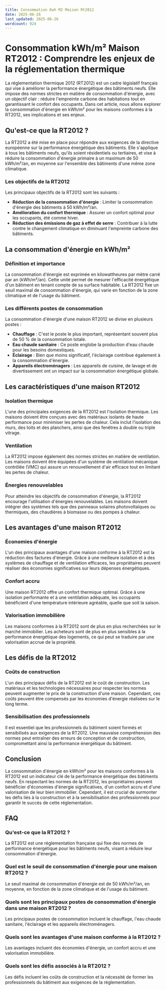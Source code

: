 ```yaml
---
title: Consommation Kwh M2 Maison Rt2012
date: 2025-06-26
last_updated: 2025-06-26
wordcount: 924
---
```


# Consommation kWh/m² Maison RT2012 : Comprendre les enjeux de la réglementation thermique

La réglementation thermique 2012 (RT2012) est un cadre législatif français qui vise à améliorer la performance énergétique des bâtiments neufs. Elle impose des normes strictes en matière de consommation d'énergie, avec un objectif clair : réduire l'empreinte carbone des habitations tout en garantissant le confort des occupants. Dans cet article, nous allons explorer la consommation d'énergie en kWh/m² pour les maisons conformes à la RT2012, ses implications et ses enjeux.

## Qu'est-ce que la RT2012 ?

La RT2012 a été mise en place pour répondre aux exigences de la directive européenne sur la performance énergétique des bâtiments. Elle s'applique à tous les bâtiments neufs, qu'ils soient résidentiels ou tertiaires, et vise à réduire la consommation d'énergie primaire à un maximum de 50 kWh/m²/an, en moyenne sur l'ensemble des bâtiments d'une même zone climatique.

### Les objectifs de la RT2012

Les principaux objectifs de la RT2012 sont les suivants :

- **Réduction de la consommation d'énergie** : Limiter la consommation d'énergie des bâtiments à 50 kWh/m²/an.
- **Amélioration du confort thermique** : Assurer un confort optimal pour les occupants, été comme hiver.
- **Réduction des émissions de gaz à effet de serre** : Contribuer à la lutte contre le changement climatique en diminuant l'empreinte carbone des bâtiments.

## La consommation d'énergie en kWh/m²

### Définition et importance

La consommation d'énergie est exprimée en kilowattheures par mètre carré par an (kWh/m²/an). Cette unité permet de mesurer l'efficacité énergétique d'un bâtiment en tenant compte de sa surface habitable. La RT2012 fixe un seuil maximal de consommation d'énergie, qui varie en fonction de la zone climatique et de l'usage du bâtiment.

### Les différents postes de consommation

La consommation d'énergie d'une maison RT2012 se divise en plusieurs postes :

- **Chauffage** : C'est le poste le plus important, représentant souvent plus de 50 % de la consommation totale.
- **Eau chaude sanitaire** : Ce poste englobe la production d'eau chaude pour les besoins domestiques.
- **Éclairage** : Bien que moins significatif, l'éclairage contribue également à la consommation d'énergie.
- **Appareils électroménagers** : Les appareils de cuisine, de lavage et de divertissement ont un impact sur la consommation énergétique globale.

## Les caractéristiques d'une maison RT2012

### Isolation thermique

L'une des principales exigences de la RT2012 est l'isolation thermique. Les maisons doivent être conçues avec des matériaux isolants de haute performance pour minimiser les pertes de chaleur. Cela inclut l'isolation des murs, des toits et des planchers, ainsi que des fenêtres à double ou triple vitrage.

### Ventilation

La RT2012 impose également des normes strictes en matière de ventilation. Les maisons doivent être équipées d'un système de ventilation mécanique contrôlée (VMC) qui assure un renouvellement d'air efficace tout en limitant les pertes de chaleur.

### Énergies renouvelables

Pour atteindre les objectifs de consommation d'énergie, la RT2012 encourage l'utilisation d'énergies renouvelables. Les maisons doivent intégrer des systèmes tels que des panneaux solaires photovoltaïques ou thermiques, des chaudières à biomasse ou des pompes à chaleur.

## Les avantages d'une maison RT2012

### Économies d'énergie

L'un des principaux avantages d'une maison conforme à la RT2012 est la réduction des factures d'énergie. Grâce à une meilleure isolation et à des systèmes de chauffage et de ventilation efficaces, les propriétaires peuvent réaliser des économies significatives sur leurs dépenses énergétiques.

### Confort accru

Une maison RT2012 offre un confort thermique optimal. Grâce à une isolation performante et à une ventilation adéquate, les occupants bénéficient d'une température intérieure agréable, quelle que soit la saison.

### Valorisation immobilière

Les maisons conformes à la RT2012 sont de plus en plus recherchées sur le marché immobilier. Les acheteurs sont de plus en plus sensibles à la performance énergétique des logements, ce qui peut se traduire par une valorisation accrue de la propriété.

## Les défis de la RT2012

### Coûts de construction

L'un des principaux défis de la RT2012 est le coût de construction. Les matériaux et les technologies nécessaires pour respecter les normes peuvent augmenter le prix de la construction d'une maison. Cependant, ces coûts peuvent être compensés par les économies d'énergie réalisées sur le long terme.

### Sensibilisation des professionnels

Il est essentiel que les professionnels du bâtiment soient formés et sensibilisés aux exigences de la RT2012. Une mauvaise compréhension des normes peut entraîner des erreurs de conception et de construction, compromettant ainsi la performance énergétique du bâtiment.

## Conclusion

La consommation d'énergie en kWh/m² pour les maisons conformes à la RT2012 est un indicateur clé de la performance énergétique des bâtiments neufs. En respectant les normes de la RT2012, les propriétaires peuvent bénéficier d'économies d'énergie significatives, d'un confort accru et d'une valorisation de leur bien immobilier. Cependant, il est crucial de surmonter les défis liés à la construction et à la sensibilisation des professionnels pour garantir le succès de cette réglementation.

## FAQ

### Qu'est-ce que la RT2012 ?

La RT2012 est une réglementation française qui fixe des normes de performance énergétique pour les bâtiments neufs, visant à réduire leur consommation d'énergie.

### Quel est le seuil de consommation d'énergie pour une maison RT2012 ?

Le seuil maximal de consommation d'énergie est de 50 kWh/m²/an, en moyenne, en fonction de la zone climatique et de l'usage du bâtiment.

### Quels sont les principaux postes de consommation d'énergie dans une maison RT2012 ?

Les principaux postes de consommation incluent le chauffage, l'eau chaude sanitaire, l'éclairage et les appareils électroménagers.

### Quels sont les avantages d'une maison conforme à la RT2012 ?

Les avantages incluent des économies d'énergie, un confort accru et une valorisation immobilière.

### Quels sont les défis associés à la RT2012 ?

Les défis incluent les coûts de construction et la nécessité de former les professionnels du bâtiment aux exigences de la réglementation.